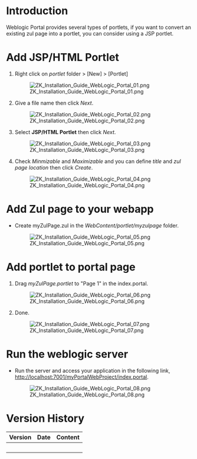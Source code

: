 # Introduction

Weblogic Portal provides several types of portlets, if you want to
convert an existing zul page into a portlet, you can consider using a
JSP portlet.

# Add JSP/HTML Portlet

1.  Right click on *portlet* folder \> \[New\] \> \[Portlet\]
      
    <figure>
    <img src="ZK_Installation_Guide_WebLogic_Portal_01.png"
    title="ZK_Installation_Guide_WebLogic_Portal_01.png" />
    <figcaption>ZK_Installation_Guide_WebLogic_Portal_01.png</figcaption>
    </figure>
2.  Give a file name then click *Next*.
      
    <figure>
    <img src="ZK_Installation_Guide_WebLogic_Portal_02.png"
    title="ZK_Installation_Guide_WebLogic_Portal_02.png" />
    <figcaption>ZK_Installation_Guide_WebLogic_Portal_02.png</figcaption>
    </figure>
3.  Select **JSP/HTML Portlet** then click *Next*.
      
    <figure>
    <img src="ZK_Installation_Guide_WebLogic_Portal_03.png"
    title="ZK_Installation_Guide_WebLogic_Portal_03.png" />
    <figcaption>ZK_Installation_Guide_WebLogic_Portal_03.png</figcaption>
    </figure>
4.  Check *Minmizable* and *Maximizable* and you can define *title* and
    *zul page location* then click *Create*.
      
    <figure>
    <img src="ZK_Installation_Guide_WebLogic_Portal_04.png"
    title="ZK_Installation_Guide_WebLogic_Portal_04.png" />
    <figcaption>ZK_Installation_Guide_WebLogic_Portal_04.png</figcaption>
    </figure>

# Add Zul page to your webapp

- Create myZulPage.zul in the *WebContent/portlet/myzulpage* folder.
    
  <figure>
  <img src="ZK_Installation_Guide_WebLogic_Portal_05.png"
  title="ZK_Installation_Guide_WebLogic_Portal_05.png" />
  <figcaption>ZK_Installation_Guide_WebLogic_Portal_05.png</figcaption>
  </figure>

# Add portlet to portal page

1.  Drag *myZulPage.portlet* to "Page 1" in the index.portal.
      
    <figure>
    <img src="ZK_Installation_Guide_WebLogic_Portal_06.png"
    title="ZK_Installation_Guide_WebLogic_Portal_06.png" />
    <figcaption>ZK_Installation_Guide_WebLogic_Portal_06.png</figcaption>
    </figure>
2.  Done.
      
    <figure>
    <img src="ZK_Installation_Guide_WebLogic_Portal_07.png"
    title="ZK_Installation_Guide_WebLogic_Portal_07.png" />
    <figcaption>ZK_Installation_Guide_WebLogic_Portal_07.png</figcaption>
    </figure>

# Run the weblogic server

- Run the server and access your application in the following link,
  [<http://localhost:7001/myPortalWebProject/index.portal>](http://localhost:7001/myPortalWebProject/index.portal).
    
  <figure>
  <img src="ZK_Installation_Guide_WebLogic_Portal_08.png"
  title="ZK_Installation_Guide_WebLogic_Portal_08.png" />
  <figcaption>ZK_Installation_Guide_WebLogic_Portal_08.png</figcaption>
  </figure>

# Version History

| Version | Date | Content |
|---------|------|---------|
|         |      |         |
